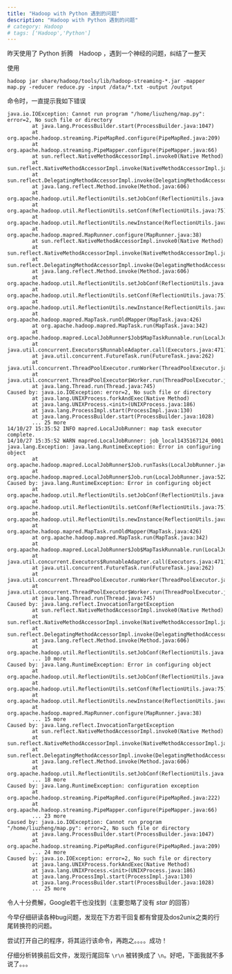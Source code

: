```yaml
---
title: "Hadoop with Python 遇到的问题"
description: "Hadoop with Python 遇到的问题"
# category: Hadoop
# tags: ['Hadoop','Python']
---
```



昨天使用了 Python 折腾　Hadoop ，遇到一个神经的问题，纠结了一整天

使用 

    hadoop jar share/hadoop/tools/lib/hadoop-streaming-*.jar -mapper map.py -reducer reduce.py -input /data/*.txt -output /output

命令时，一直提示我如下错误

    java.io.IOException: Cannot run program "/home/liuzheng/map.py": error=2, No such file or directory
            at java.lang.ProcessBuilder.start(ProcessBuilder.java:1047)
            at org.apache.hadoop.streaming.PipeMapRed.configure(PipeMapRed.java:209)
            at org.apache.hadoop.streaming.PipeMapper.configure(PipeMapper.java:66)
            at sun.reflect.NativeMethodAccessorImpl.invoke0(Native Method)
            at sun.reflect.NativeMethodAccessorImpl.invoke(NativeMethodAccessorImpl.java:57)
            at sun.reflect.DelegatingMethodAccessorImpl.invoke(DelegatingMethodAccessorImpl.java:43)
            at java.lang.reflect.Method.invoke(Method.java:606)
            at org.apache.hadoop.util.ReflectionUtils.setJobConf(ReflectionUtils.java:106)
            at org.apache.hadoop.util.ReflectionUtils.setConf(ReflectionUtils.java:75)
            at org.apache.hadoop.util.ReflectionUtils.newInstance(ReflectionUtils.java:133)
            at org.apache.hadoop.mapred.MapRunner.configure(MapRunner.java:38)
            at sun.reflect.NativeMethodAccessorImpl.invoke0(Native Method)
            at sun.reflect.NativeMethodAccessorImpl.invoke(NativeMethodAccessorImpl.java:57)
            at sun.reflect.DelegatingMethodAccessorImpl.invoke(DelegatingMethodAccessorImpl.java:43)
            at java.lang.reflect.Method.invoke(Method.java:606)
            at org.apache.hadoop.util.ReflectionUtils.setJobConf(ReflectionUtils.java:106)
            at org.apache.hadoop.util.ReflectionUtils.setConf(ReflectionUtils.java:75)
            at org.apache.hadoop.util.ReflectionUtils.newInstance(ReflectionUtils.java:133)
            at org.apache.hadoop.mapred.MapTask.runOldMapper(MapTask.java:426)
            at org.apache.hadoop.mapred.MapTask.run(MapTask.java:342)
            at org.apache.hadoop.mapred.LocalJobRunner$Job$MapTaskRunnable.run(LocalJobRunner.java:243)
            at java.util.concurrent.Executors$RunnableAdapter.call(Executors.java:471)
            at java.util.concurrent.FutureTask.run(FutureTask.java:262)
            at java.util.concurrent.ThreadPoolExecutor.runWorker(ThreadPoolExecutor.java:1145)
            at java.util.concurrent.ThreadPoolExecutor$Worker.run(ThreadPoolExecutor.java:615)
            at java.lang.Thread.run(Thread.java:745)
    Caused by: java.io.IOException: error=2, No such file or directory
            at java.lang.UNIXProcess.forkAndExec(Native Method)
            at java.lang.UNIXProcess.<init>(UNIXProcess.java:186)
            at java.lang.ProcessImpl.start(ProcessImpl.java:130)
            at java.lang.ProcessBuilder.start(ProcessBuilder.java:1028)
            ... 25 more
    14/10/27 15:35:52 INFO mapred.LocalJobRunner: map task executor complete.
    14/10/27 15:35:52 WARN mapred.LocalJobRunner: job_local1435167124_0001
    java.lang.Exception: java.lang.RuntimeException: Error in configuring object
            at org.apache.hadoop.mapred.LocalJobRunner$Job.runTasks(LocalJobRunner.java:462)
            at org.apache.hadoop.mapred.LocalJobRunner$Job.run(LocalJobRunner.java:522)
    Caused by: java.lang.RuntimeException: Error in configuring object
            at org.apache.hadoop.util.ReflectionUtils.setJobConf(ReflectionUtils.java:109)
            at org.apache.hadoop.util.ReflectionUtils.setConf(ReflectionUtils.java:75)
            at org.apache.hadoop.util.ReflectionUtils.newInstance(ReflectionUtils.java:133)
            at org.apache.hadoop.mapred.MapTask.runOldMapper(MapTask.java:426)
            at org.apache.hadoop.mapred.MapTask.run(MapTask.java:342)
            at org.apache.hadoop.mapred.LocalJobRunner$Job$MapTaskRunnable.run(LocalJobRunner.java:243)
            at java.util.concurrent.Executors$RunnableAdapter.call(Executors.java:471)
            at java.util.concurrent.FutureTask.run(FutureTask.java:262)
            at java.util.concurrent.ThreadPoolExecutor.runWorker(ThreadPoolExecutor.java:1145)
            at java.util.concurrent.ThreadPoolExecutor$Worker.run(ThreadPoolExecutor.java:615)
            at java.lang.Thread.run(Thread.java:745)
    Caused by: java.lang.reflect.InvocationTargetException
            at sun.reflect.NativeMethodAccessorImpl.invoke0(Native Method)
            at sun.reflect.NativeMethodAccessorImpl.invoke(NativeMethodAccessorImpl.java:57)
            at sun.reflect.DelegatingMethodAccessorImpl.invoke(DelegatingMethodAccessorImpl.java:43)
            at java.lang.reflect.Method.invoke(Method.java:606)
            at org.apache.hadoop.util.ReflectionUtils.setJobConf(ReflectionUtils.java:106)
            ... 10 more
    Caused by: java.lang.RuntimeException: Error in configuring object
            at org.apache.hadoop.util.ReflectionUtils.setJobConf(ReflectionUtils.java:109)
            at org.apache.hadoop.util.ReflectionUtils.setConf(ReflectionUtils.java:75)
            at org.apache.hadoop.util.ReflectionUtils.newInstance(ReflectionUtils.java:133)
            at org.apache.hadoop.mapred.MapRunner.configure(MapRunner.java:38)
            ... 15 more
    Caused by: java.lang.reflect.InvocationTargetException
            at sun.reflect.NativeMethodAccessorImpl.invoke0(Native Method)
            at sun.reflect.NativeMethodAccessorImpl.invoke(NativeMethodAccessorImpl.java:57)
            at sun.reflect.DelegatingMethodAccessorImpl.invoke(DelegatingMethodAccessorImpl.java:43)
            at java.lang.reflect.Method.invoke(Method.java:606)
            at org.apache.hadoop.util.ReflectionUtils.setJobConf(ReflectionUtils.java:106)
            ... 18 more
    Caused by: java.lang.RuntimeException: configuration exception
            at org.apache.hadoop.streaming.PipeMapRed.configure(PipeMapRed.java:222)
            at org.apache.hadoop.streaming.PipeMapper.configure(PipeMapper.java:66)
            ... 23 more
    Caused by: java.io.IOException: Cannot run program "/home/liuzheng/map.py": error=2, No such file or directory
            at java.lang.ProcessBuilder.start(ProcessBuilder.java:1047)
            at org.apache.hadoop.streaming.PipeMapRed.configure(PipeMapRed.java:209)
            ... 24 more
    Caused by: java.io.IOException: error=2, No such file or directory
            at java.lang.UNIXProcess.forkAndExec(Native Method)
            at java.lang.UNIXProcess.<init>(UNIXProcess.java:186)
            at java.lang.ProcessImpl.start(ProcessImpl.java:130)
            at java.lang.ProcessBuilder.start(ProcessBuilder.java:1028)
            ... 25 more

令人十分费解，Google若干也没找到（主要忽略了没有 *star* 的回答）

今早仔细研读各种bug问题，发现在下方若干回复都有曾提及dos2unix之类的行尾转换符的问题。

尝试打开自己的程序，将其运行该命令，再跑之。。。。成功！

仔细分析转换前后文件，发现行尾回车 `\r\n` 被转换成了 `\n`。好吧，下面我就不多说了。。。 
